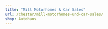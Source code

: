 ```yaml
---
title: "Mill Motorhomes & Car Sales"
url: /chester/mill-motorhomes-und-car-sales/
shop: Autohaus
---
```

